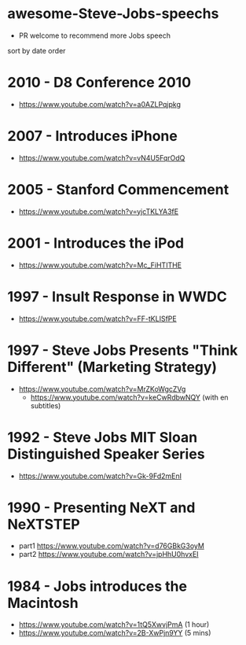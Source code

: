 # awesome-Steve-Jobs-speechs
- PR welcome to recommend more Jobs speech

sort by date order

# 2010 - D8 Conference 2010
- https://www.youtube.com/watch?v=a0AZLPqjpkg

# 2007 - Introduces iPhone
- https://www.youtube.com/watch?v=vN4U5FqrOdQ

# 2005 - Stanford Commencement
- https://www.youtube.com/watch?v=yjcTKLYA3fE

# 2001 - Introduces the iPod
- https://www.youtube.com/watch?v=Mc_FiHTITHE

# 1997 - Insult Response in WWDC 
- https://www.youtube.com/watch?v=FF-tKLISfPE

# 1997 - Steve Jobs Presents "Think Different" (Marketing Strategy)
- https://www.youtube.com/watch?v=MrZKoWgcZVg
  - https://www.youtube.com/watch?v=keCwRdbwNQY (with en subtitles)

# 1992 - Steve Jobs MIT Sloan Distinguished Speaker Series
- https://www.youtube.com/watch?v=Gk-9Fd2mEnI

# 1990 - Presenting NeXT and NeXTSTEP
- part1 https://www.youtube.com/watch?v=d76GBkG3oyM
- part2 https://www.youtube.com/watch?v=jpHhU0hvxEI

# 1984 - Jobs introduces the Macintosh
- https://www.youtube.com/watch?v=1tQ5XwvjPmA (1 hour)
- https://www.youtube.com/watch?v=2B-XwPjn9YY (5 mins)
